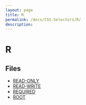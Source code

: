 ```yaml
---
layout: page
title: R
permalink: /docs/CSS-Selectors/R/
description: 
---
```


# R



## Files
* [READ-ONLY](/compare.html2pdf.tools/docs/CSS-Selectors/R/read-only)
* [READ-WRITE](/compare.html2pdf.tools/docs/CSS-Selectors/R/read-write)
* [REQUIRED](/compare.html2pdf.tools/docs/CSS-Selectors/R/required)
* [ROOT](/compare.html2pdf.tools/docs/CSS-Selectors/R/root)

